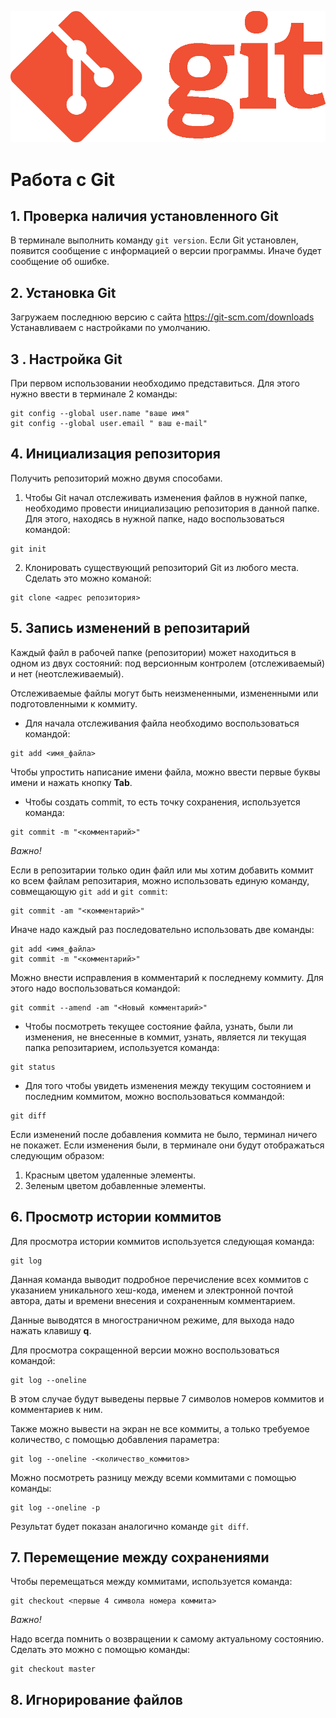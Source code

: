 ![Logo](git_logo.png)
# Работа с Git

## 1. Проверка наличия установленного Git 
В терминале выполнить команду `git version`.
Если Git установлен, появится сообщение с информацией о версии программы. Иначе будет сообщение об ошибке.

## 2. Установка Git
Загружаем последнюю версию с сайта 
https://git-scm.com/downloads 
Устанавливаем с настройками по умолчанию.

## 3 . Настройка Git
При первом использовании необходимо представиться. Для этого нужно ввести в терминале 2 команды:
```
git config --global user.name "ваше имя"
git config --global user.email " ваш e-mail"
```
## 4. Инициализация репозитория
Получить репозиторий можно двумя способами.
1. Чтобы Git начал отслеживать изменения файлов в нужной папке, необходимо провести инициализацию репозитория в данной папке. Для этого, находясь в нужной папке, надо воспользоваться командой:
```
git init
```
2. Клонировать существующий репозиторий Git из любого места. Сделать это можно команой:
```
git clone <адрес репозитория>
```
## 5. Запись изменений в репозитарий
Каждый файл в рабочей папке (репозитории) может находиться в одном из двух состояний: под версионным контролем (отслеживаемый) и нет (неотслеживаемый).

Отслеживаемые файлы могут быть неизмененными, измененными или подготовленными к коммиту.

* Для начала отслеживания файла необходимо воспользоваться командой:
```
git add <имя_файла>
```
Чтобы упростить написание имени файла, можно ввести первые буквы имени и нажать кнопку **Tab**.

* Чтобы создать commit, то есть точку сохранения, используется команда:
```
git commit -m "<комментарий>"
```
*Важно!* 

Если в репозитарии только один файл или мы хотим добавить коммит ко всем файлам репозитария, можно использовать единую команду, совмещающую `git add` и `git commit`:
```
git commit -am "<комментарий>"
```
Иначе надо каждый раз последовательно использовать две команды:
```
git add <имя_файла>
git commit -m "<комментарий>"
```
Можно внести исправления в комментарий к последнему коммиту. Для этого надо воспользоваться командой:
```
git commit --amend -am "<Новый комментарий>"
```
* Чтобы посмотреть текущее состояние файла, узнать, были ли изменения, не внесенные в коммит, узнать, является ли текущая папка репозитарием, используется команда:
```
git status
```
* Для того чтобы увидеть изменения между текущим состоянием и последним коммитом, можно воспользоваться коммандой:
```
git diff
```
Если изменений после добавления коммита не было, терминал ничего не покажет. Если изменения были, в терминале они будут отображаться следующим образом:
1. Красным цветом удаленные элементы.
2. Зеленым цветом добавленные элементы.
## 6. Просмотр истории коммитов
Для просмотра истории коммитов используется следующая команда:
```
git log
```
Данная команда выводит подробное перечисление всех коммитов с указанием уникального хеш-кода, именем и электронной почтой автора, даты и времени внесения и сохраненным комментарием.

Данные выводятся в многостраничном режиме, для выхода надо нажать клавишу **q**.

Для просмотра сокращенной версии можно воспользоваться командой:
```
git log --oneline
```
В этом случае будут выведены первые 7 символов номеров коммитов и комментариев к ним.

Также можно вывести на экран не все коммиты, а только требуемое количество, с помощью добавления параметра:
```
git log --oneline -<количество_коммитов>
```
Можно посмотреть разницу между всеми коммитами с помощью команды:
```
git log --oneline -p
```
Результат будет показан аналогично команде `git diff`.
## 7. Перемещение между сохранениями
Чтобы перемещаться между коммитами, используется команда:
```
git checkout <первые 4 символа номера коммита>
```
*Важно!*

Надо всегда помнить о возвращении к самому актуальному состоянию. Сделать это можно с помощью команды:
```
git checkout master
```
## 8. Игнорирование файлов

